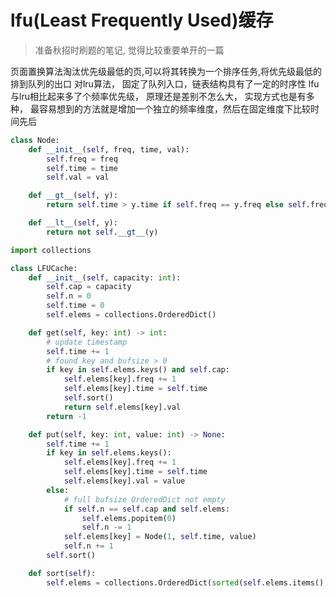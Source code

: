 <!--
updated: 2020年6月22日 00:25
tags: [lfu, cache, algorithm, data structures, python, interview]
-->

# lfu(Least Frequently Used)缓存

> 准备秋招时刷题的笔记, 觉得比较重要单开的一篇

页面置换算法淘汰优先级最低的页,可以将其转换为一个排序任务,将优先级最低的排到队列的出口
对lru算法， 固定了队列入口，链表结构具有了一定的时序性
lfu与lru相比起来多了个频率优先级， 原理还是差别不怎么大， 实现方式也是有多种，
最容易想到的方法就是增加一个独立的频率维度，然后在固定维度下比较时间先后

```python
class Node:
    def __init__(self, freq, time, val):
        self.freq = freq
        self.time = time
        self.val = val

    def __gt__(self, y):
        return self.time > y.time if self.freq == y.freq else self.freq > y.freq

    def __lt__(self, y):
        return not self.__gt__(y)

import collections

class LFUCache:
    def __init__(self, capacity: int):
        self.cap = capacity
        self.n = 0
        self.time = 0
        self.elems = collections.OrderedDict()

    def get(self, key: int) -> int:
        # update timestamp
        self.time += 1
        # found key and bufsize > 0
        if key in self.elems.keys() and self.cap:
            self.elems[key].freq += 1
            self.elems[key].time = self.time 
            self.sort()
            return self.elems[key].val
        return -1  

    def put(self, key: int, value: int) -> None:
        self.time += 1
        if key in self.elems.keys():
            self.elems[key].freq += 1
            self.elems[key].time = self.time
            self.elems[key].val = value
        else:
            # full bufsize OrderedDict not empty
            if self.n == self.cap and self.elems:
                self.elems.popitem(0)
                self.n -= 1
            self.elems[key] = Node(1, self.time, value)
            self.n += 1 
        self.sort()

    def sort(self):
        self.elems = collections.OrderedDict(sorted(self.elems.items(), key=lambda x: x[1]))
```
